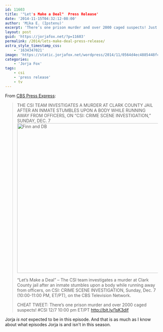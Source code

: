 ```yaml
---
id: 11603
title: '"Let's Make a Deal"  Press Release'
date: '2014-11-15T04:32:12-08:00'
author: 'Mika E. (Ipstenu)'
excerpt: 'There’s one prison murder and over 2000 caged suspects! Just no Sara.'
layout: post
guid: 'https://jorjafox.net/?p=11603'
permalink: /2014/lets-make-deal-press-release/
astra_style_timestamp_css:
    - '1634347021'
image: 'https://static.jorjafox.net/wordpress/2014/11/0564d4ec4885448fc55b26b11c1ae7431.png'
categories:
    - 'Jorja Fox'
tags:
    - csi
    - 'press release'
    - tv
---
```


From <a href="http://www.cbspressexpress.com/cbs-entertainment/releases/view?id=41230">CBS Press Express</a>:
<blockquote>THE CSI TEAM INVESTIGATES A MURDER AT CLARK COUNTY JAIL AFTER AN INMATE STUMBLES UPON A BODY WHILE RUNNING AWAY FROM OFFICERS, ON “CSI: CRIME SCENE INVESTIGATION,” SUNDAY, DEC. 7

<img class="aligncenter size-full wp-image-11605" src="//static.jorjafox.net/wordpress/2014/11/0564d4ec4885448fc55b26b11c1ae743-1.png" alt="Finn and DB" width="550" height="493" />

“Let’s Make a Deal” – The CSI team investigates a murder at Clark County jail after an inmate stumbles upon a body while running away from officers, on CSI: CRIME SCENE INVESTIGATION, Sunday, Dec. 7 (10:00-11:00 PM, ET/PT), on the CBS Television Network.

CHEAT TWEET: There’s one prison murder and over 2000 caged suspects! #CSI 12/7 10:00 pm ET/PT http://bit.ly/1sK3dif</blockquote>
Jorja _is not_ expected to be in this episode. And that is as much as I know about what episodes Jorja is and isn't in this season.
